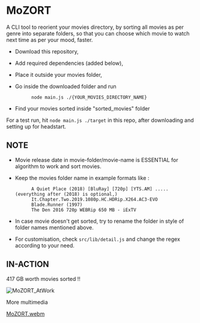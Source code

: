 # MoZORT

A CLI tool to reorient your movies directory, by sorting all movies as per genre into separate folders, so that you can choose which movie to watch next time as per your mood, faster.

- Download this repository, 
- Add required dependencies (added below), 
- Place it outside your movies folder, 
- Go inside the downloaded folder and run

            node main.js ./{YOUR_MOVIES_DIRECTORY_NAME}

- Find your movies sorted inside "sorted_movies" folder

For a test run, hit `node main.js ./target` in this repo, after downloading and setting up for headstart.

## NOTE

- Movie release date in movie-folder/movie-name is ESSENTIAL for algorithm to work and sort movies.
- Keep the movies folder name in example formats like :

            A Quiet Place (2018) [BluRay] [720p] [YTS.AM] ..... (everything after (2018) is optional,)
            It.Chapter.Two.2019.1080p.HC.HDRip.X264.AC3-EVO
            Blade.Runner (1997)
            The Den 2016 720p WEBRip 650 MB - iExTV
            
- In case movie doesn't get sorted, try to rename the folder in style of folder names mentioned above.
- For customisation, check `src/lib/detail.js` and change the regex according to your need.

## IN-ACTION

417 GB worth movies sorted !!

![MoZORT_AtWork](https://user-images.githubusercontent.com/57267960/213862352-35985f5c-f74b-4980-b876-645d13881490.png)

More multimedia

[MoZORT.webm](https://user-images.githubusercontent.com/57267960/213862394-db0cddf2-af0c-46a9-bab3-d6a1844a4e56.webm)


